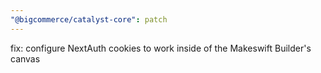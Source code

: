 ```yaml
---
"@bigcommerce/catalyst-core": patch
---
```


fix: configure NextAuth cookies to work inside of the Makeswift Builder's canvas
